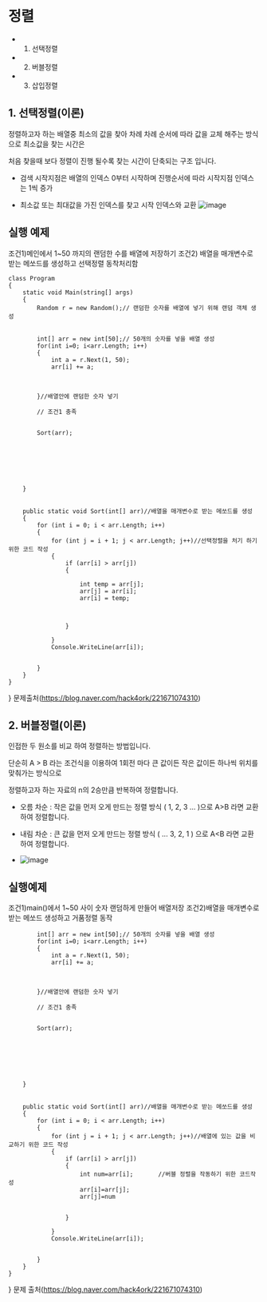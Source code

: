 # 정렬

-  1. 선택정렬
-  2. 버블정렬
-  3. 삽입정렬





## 1. 선택정렬(이론)
정렬하고자 하는 배열중 최소의 값을 찾아 차례 차례 순서에 따라 값을 교체 해주는 방식으로 최소값을 찾는 시간은

처음 찾을때 보다 정렬이 진행 될수록 찾는 시간이 단축되는 구조 입니다.



  - 검색 시작지점은 배열의 인덱스 0부터 시작하며 진행순서에 따라 시작지점 인덱스는 1씩 증가

  - 최소값 또는 최대값을 가진 인덱스를 찾고 시작 인덱스와 교환
![image](https://user-images.githubusercontent.com/77717717/121839461-11b4c900-cd15-11eb-8016-80a593cc8f2c.png)


##  실행 예제

조건1)메인에서 1~50 까지의 랜덤한 수를 배열에 저장하기
조건2) 배열을 매개변수로 받는 메쏘드를 생성하고 선택정렬 동착처리함



    class Program
    {
        static void Main(string[] args)
        {
            Random r = new Random();// 랜덤한 숫자를 배열에 넣기 위해 랜덤 객체 생성

         
            int[] arr = new int[50];// 50개의 숫자를 넣을 배열 생성
            for(int i=0; i<arr.Length; i++)
            {
                int a = r.Next(1, 50);
                arr[i] += a;
               

                
            }//배열안에 랜덤한 숫자 넣기
            
            // 조건1 충족


            Sort(arr);
            

         

           


        }

        
        public static void Sort(int[] arr)//배열을 매개변수로 받는 메쏘드를 생성
        {
            for (int i = 0; i < arr.Length; i++)
            {
                for (int j = i + 1; j < arr.Length; j++)//선택정렬을 처기 하기 위한 코드 작성
                {
                    if (arr[i] > arr[j])
                    {

                        int temp = arr[j];
                        arr[j] = arr[i];
                        arr[i] = temp;


                        
                    }
                    
                }
                Console.WriteLine(arr[i]);


            }
        }
    }
}
문제출처(https://blog.naver.com/hack4ork/221671074310)

## 2. 버블정렬(이론)

인접한 두 원소를 비교 하여 정렬하는 방법입니다.

단순히 A > B  라는 조건식을 이용하여 1회전 마다 큰 값이든 작은 값이든 하나씩 위치를 맞춰가는 방식으로

정렬하고자 하는 자료의 n의 2승만큼 반복하여 정렬합니다.



- 오름 차순 : 작은 값을 먼저 오게 만드는 정렬 방식 ( 1, 2, 3 ... )으로 A>B 라면 교환하여 정렬합니다.

- 내림 차순 :  큰 값을 먼저 오게 만드는 정렬 방식 ( ... 3, 2, 1 ) 으로 A<B 라면 교환하여 정렬합니다.
- ![image](https://user-images.githubusercontent.com/77717717/121840247-d2877780-cd16-11eb-9396-5b56e46db5a3.png)

## 실행예제 

조건1)main()에서 1~50 사이 숫자 랜덤하게 만들어 배열저장
조건2)배열을 매개변수로 받는 메쏘드 생성하고 거품정렬 동작 





         
            int[] arr = new int[50];// 50개의 숫자를 넣을 배열 생성
            for(int i=0; i<arr.Length; i++)
            {
                int a = r.Next(1, 50);
                arr[i] += a;
               

                
            }//배열안에 랜덤한 숫자 넣기
            
            // 조건1 충족


            Sort(arr);
            

         

           


        }

        
        public static void Sort(int[] arr)//배열을 매개변수로 받는 메쏘드를 생성
        {
            for (int i = 0; i < arr.Length; i++)
            {
                for (int j = i + 1; j < arr.Length; j++)//배열에 있는 값을 비교하기 위한 코드 작성
                {
                    if (arr[i] > arr[j])
                    {
                        int num=arr[i];       //버블 정렬을 작동하기 위한 코드작성
                        arr[i]=arr[j];
                        arr[j]=num

                        
                    }
                    
                }
                Console.WriteLine(arr[i]);


            }
        }
    }
}
문제 출처(https://blog.naver.com/hack4ork/221671074310)
